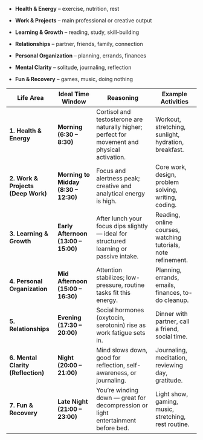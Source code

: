 - **Health & Energy** – exercise, nutrition, rest
    
- **Work & Projects** – main professional or creative output
    
- **Learning & Growth** – reading, study, skill-building
    
- **Relationships** – partner, friends, family, connection
    
- **Personal Organization** – planning, errands, finances
    
- **Mental Clarity** – solitude, journaling, reflection
    
- **Fun & Recovery** – games, music, doing nothing

| Life Area                          | Ideal Time Window                    | Reasoning                                                                                     | Example Activities                                            |
| ---------------------------------- | ------------------------------------ | --------------------------------------------------------------------------------------------- | ------------------------------------------------------------- |
| **1. Health & Energy**             | **Morning (6:30 – 8:30)**            | Cortisol and testosterone are naturally higher; perfect for movement and physical activation. | Workout, stretching, sunlight, hydration, breakfast.          |
| **2. Work & Projects (Deep Work)** | **Morning to Midday (8:30 – 12:30)** | Focus and alertness peak; creative and analytical energy is high.                             | Core work, design, problem solving, writing, coding.          |
| **3. Learning & Growth**           | **Early Afternoon (13:00 – 15:00)**  | After lunch your focus dips slightly — ideal for structured learning or passive intake.       | Reading, online courses, watching tutorials, note refinement. |
| **4. Personal Organization**       | **Mid Afternoon (15:00 – 16:30)**    | Attention stabilizes; low-pressure, routine tasks fit this energy.                            | Planning, errands, emails, finances, to-do cleanup.           |
| **5. Relationships**               | **Evening (17:30 – 20:00)**          | Social hormones (oxytocin, serotonin) rise as work fatigue sets in.                           | Dinner with partner, call a friend, social time.              |
| **6. Mental Clarity (Reflection)** | **Night (20:00 – 21:00)**            | Mind slows down, good for reflection, self-awareness, or journaling.                          | Journaling, meditation, reviewing day, gratitude.             |
| **7. Fun & Recovery**              | **Late Night (21:00 – 23:00)**       | You’re winding down — great for decompression or light entertainment before bed.              | Light show, gaming, music, stretching, rest routine.          |